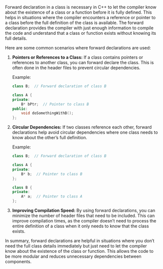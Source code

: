 Forward declaration in a class is necessary in C++ to let the compiler know about the existence of a class or a function before it is fully defined. This helps in situations where the compiler encounters a reference or pointer to a class before the full definition of the class is available. The forward declaration provides the compiler with just enough information to compile the code and understand that a class or function exists without knowing its full details.

Here are some common scenarios where forward declarations are used:

1. **Pointers or References to a Class:**
   If a class contains pointers or references to another class, you can forward declare the class. This is often done in the header files to prevent circular dependencies.

   Example:
   ```cpp
   class B;  // Forward declaration of class B

   class A {
   private:
       B* bPtr;  // Pointer to class B
   public:
       void doSomethingWithB();
   };
   ```

2. **Circular Dependencies:**
   If two classes reference each other, forward declarations help avoid circular dependencies where one class needs to know about the other’s full definition.

   Example:
   ```cpp
   class B;  // Forward declaration of class B

   class A {
   private:
       B* b;  // Pointer to class B
   };

   class B {
   private:
       A* a;  // Pointer to class A
   };
   ```

3. **Improving Compilation Speed:**
   By using forward declarations, you can minimize the number of header files that need to be included. This can improve compilation times, as the compiler doesn’t need to process the entire definition of a class when it only needs to know that the class exists.

In summary, forward declarations are helpful in situations where you don’t need the full class details immediately but just need to let the compiler know about the existence of the class or function. This allows the code to be more modular and reduces unnecessary dependencies between components.
